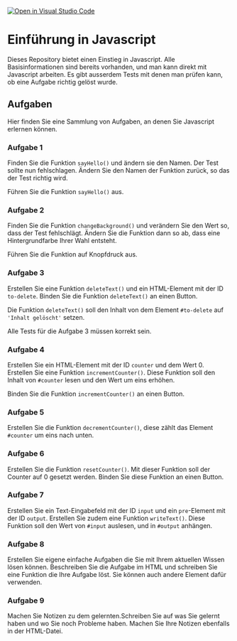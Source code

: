 [![Open in Visual Studio Code](https://classroom.github.com/assets/open-in-vscode-718a45dd9cf7e7f842a935f5ebbe5719a5e09af4491e668f4dbf3b35d5cca122.svg)](https://classroom.github.com/online_ide?assignment_repo_id=12398993&assignment_repo_type=AssignmentRepo)
# Einführung in Javascript

Dieses Repository bietet einen Einstieg in Javascript. Alle Basisinformationen sind bereits vorhanden, und man kann direkt mit Javascript arbeiten. Es gibt ausserdem Tests mit denen man prüfen kann, ob eine Aufgabe richtig gelöst wurde.

## Aufgaben

Hier finden Sie eine Sammlung von Aufgaben, an denen Sie Javascript erlernen können.

### Aufgabe 1

Finden Sie die Funktion `sayHello()` und ändern sie den Namen. Der Test sollte nun fehlschlagen. Ändern Sie den Namen der Funktion zurück, so das der Test richtig wird.

Führen Sie die Funktion `sayHello()` aus.

### Aufgabe 2

Finden Sie die Funktion `changeBackground()` und verändern Sie den Wert so, dass der Test fehlschlägt. Ändern Sie die Funktion dann so ab, dass eine Hintergrundfarbe Ihrer Wahl entsteht.

Führen Sie die Funktion auf Knopfdruck aus.

### Aufgabe 3

Erstellen Sie eine Funktion `deleteText()` und ein HTML-Element mit der ID `to-delete`. Binden Sie die Funktion `deleteText()` an einen Button.

Die Funktion `deleteText()` soll den Inhalt von dem Element `#to-delete` auf `'Inhalt gelöscht'` setzen.

Alle Tests für die Aufgabe 3 müssen korrekt sein.

### Aufgabe 4

Erstellen Sie ein HTML-Element mit der ID `counter` und dem Wert 0. Erstellen Sie eine Funktion `incrementCounter()`. Diese Funktion soll den Inhalt von `#counter` lesen und den Wert um eins erhöhen.

Binden Sie die Funktion `incrementCounter()` an einen Button.

### Aufgabe 5

Erstellen Sie die Funktion `decrementCounter()`, diese zählt das Element `#counter` um eins nach unten.

### Aufgabe 6

Erstellen Sie die Funktion `resetCounter()`. Mit dieser Funktion soll der Counter auf 0 gesetzt werden. Binden Sie diese Funktion an einen Button.

### Aufgabe 7

Erstellen Sie ein Text-Eingabefeld mit der ID `input` und ein `pre`-Element mit der ID `output`. Erstellen Sie zudem eine Funktion `writeText()`. Diese Funktion soll den Wert von `#input` auslesen, und in `#output` anhängen.

### Aufgabe 8

Erstellen Sie eigene einfache Aufgaben die Sie mit Ihrem aktuellen Wissen lösen können. Beschreiben Sie die Aufgabe im HTML und schreiben Sie eine Funktion die Ihre Aufgabe löst. Sie können auch andere Element dafür verwenden.

### Aufgabe 9

Machen Sie Notizen zu dem gelernten.Schreiben Sie auf was Sie gelernt haben und wo Sie noch Probleme haben. Machen Sie Ihre Notizen ebenfalls in der HTML-Datei.